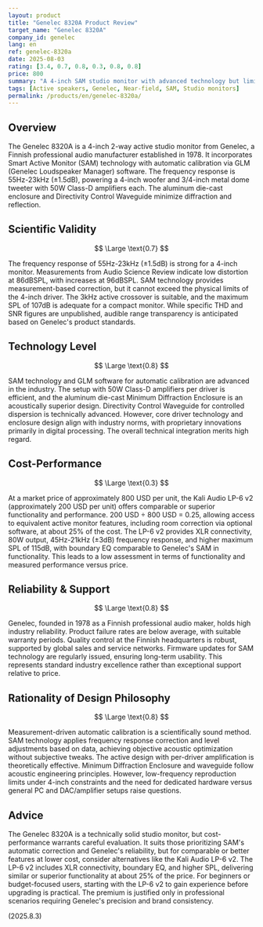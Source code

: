 ```yaml
---
layout: product
title: "Genelec 8320A Product Review"
target_name: "Genelec 8320A"
company_id: genelec
lang: en
ref: genelec-8320a
date: 2025-08-03
rating: [3.4, 0.7, 0.8, 0.3, 0.8, 0.8]
price: 800
summary: "A 4-inch SAM studio monitor with advanced technology but limited cost-performance due to more affordable alternatives offering comparable or superior functionality"
tags: [Active speakers, Genelec, Near-field, SAM, Studio monitors]
permalink: /products/en/genelec-8320a/
---
```

## Overview

The Genelec 8320A is a 4-inch 2-way active studio monitor from Genelec, a Finnish professional audio manufacturer established in 1978. It incorporates Smart Active Monitor (SAM) technology with automatic calibration via GLM (Genelec Loudspeaker Manager) software. The frequency response is 55Hz-23kHz (±1.5dB), powering a 4-inch woofer and 3/4-inch metal dome tweeter with 50W Class-D amplifiers each. The aluminum die-cast enclosure and Directivity Control Waveguide minimize diffraction and reflection.

## Scientific Validity

$$ \Large \text{0.7} $$

The frequency response of 55Hz-23kHz (±1.5dB) is strong for a 4-inch monitor. Measurements from Audio Science Review indicate low distortion at 86dBSPL, with increases at 96dBSPL. SAM technology provides measurement-based correction, but it cannot exceed the physical limits of the 4-inch driver. The 3kHz active crossover is suitable, and the maximum SPL of 107dB is adequate for a compact monitor. While specific THD and SNR figures are unpublished, audible range transparency is anticipated based on Genelec's product standards.

## Technology Level

$$ \Large \text{0.8} $$

SAM technology and GLM software for automatic calibration are advanced in the industry. The setup with 50W Class-D amplifiers per driver is efficient, and the aluminum die-cast Minimum Diffraction Enclosure is an acoustically superior design. Directivity Control Waveguide for controlled dispersion is technically advanced. However, core driver technology and enclosure design align with industry norms, with proprietary innovations primarily in digital processing. The overall technical integration merits high regard.

## Cost-Performance

$$ \Large \text{0.3} $$

At a market price of approximately 800 USD per unit, the Kali Audio LP-6 v2 (approximately 200 USD per unit) offers comparable or superior functionality and performance. 200 USD ÷ 800 USD = 0.25, allowing access to equivalent active monitor features, including room correction via optional software, at about 25% of the cost. The LP-6 v2 provides XLR connectivity, 80W output, 45Hz-21kHz (±3dB) frequency response, and higher maximum SPL of 115dB, with boundary EQ comparable to Genelec's SAM in functionality. This leads to a low assessment in terms of functionality and measured performance versus price.

## Reliability & Support

$$ \Large \text{0.8} $$

Genelec, founded in 1978 as a Finnish professional audio maker, holds high industry reliability. Product failure rates are below average, with suitable warranty periods. Quality control at the Finnish headquarters is robust, supported by global sales and service networks. Firmware updates for SAM technology are regularly issued, ensuring long-term usability. This represents standard industry excellence rather than exceptional support relative to price.

## Rationality of Design Philosophy

$$ \Large \text{0.8} $$

Measurement-driven automatic calibration is a scientifically sound method. SAM technology applies frequency response correction and level adjustments based on data, achieving objective acoustic optimization without subjective tweaks. The active design with per-driver amplification is theoretically effective. Minimum Diffraction Enclosure and waveguide follow acoustic engineering principles. However, low-frequency reproduction limits under 4-inch constraints and the need for dedicated hardware versus general PC and DAC/amplifier setups raise questions.

## Advice

The Genelec 8320A is a technically solid studio monitor, but cost-performance warrants careful evaluation. It suits those prioritizing SAM's automatic correction and Genelec's reliability, but for comparable or better features at lower cost, consider alternatives like the Kali Audio LP-6 v2. The LP-6 v2 includes XLR connectivity, boundary EQ, and higher SPL, delivering similar or superior functionality at about 25% of the price. For beginners or budget-focused users, starting with the LP-6 v2 to gain experience before upgrading is practical. The premium is justified only in professional scenarios requiring Genelec's precision and brand consistency.

(2025.8.3)
